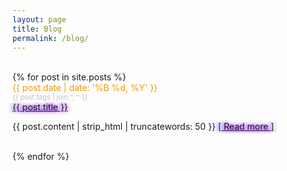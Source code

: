 ```yaml
---
layout: page
title: Blog
permalink: /blog/
---
```


<main class="container">
  <div class="row">
    <div class="col-2">
      <br/>
      {% for post in site.posts %}
        <div class="post-meta" style="color:#f3980b;">{{ post.date | date: '%B %d, %Y' }}  <div style="color:#c0c0c0;font-size: 11px;">{{ post.tags | join:", " }}</div> </div>
        <a class="post-link" href="{{ post.url }}" style="text-shadow: 3px 0px 5px rgba(255,0,255,0.7), -3px 0px 5px rgba(50,50,255,1);">{{ post.title }}</a>
        <p class="post-meta">{{ post.content | strip_html | truncatewords: 50 }}
          <a class="post-link" href="{{ post.url }}" style="font-size: 14px;text-align:right;text-shadow: 3px 0px 5px rgba(255,0,255,0.7), -3px 0px 5px rgba(50,50,255,1);">[ Read more ]</a>
        </p>
      <br/>
      {% endfor %}
    </div>
  </div>
</main>

